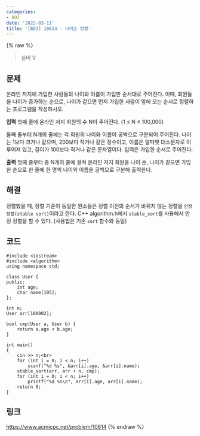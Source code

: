 ```yaml
---
categories:
- BOJ
date: '2022-03-11'
title: '[BOJ] 10814 - 나이순 정렬'
---
```


{% raw %}
> 실버 V<br>

## 문제
온라인 저지에 가입한 사람들의 나이와 이름이 가입한 순서대로 주어진다. 이때, 회원들을 나이가 증가하는 순으로, 나이가 같으면 먼저 가입한 사람이 앞에 오는 순서로 정렬하는 프로그램을 작성하시오.

**입력**
첫째 줄에 온라인 저지 회원의 수 N이 주어진다. (1 ≤ N ≤ 100,000)

둘째 줄부터 N개의 줄에는 각 회원의 나이와 이름이 공백으로 구분되어 주어진다. 나이는 1보다 크거나 같으며, 200보다 작거나 같은 정수이고, 이름은 알파벳 대소문자로 이루어져 있고, 길이가 100보다 작거나 같은 문자열이다. 입력은 가입한 순서로 주어진다.

**출력**
첫째 줄부터 총 N개의 줄에 걸쳐 온라인 저지 회원을 나이 순, 나이가 같으면 가입한 순으로 한 줄에 한 명씩 나이와 이름을 공백으로 구분해 출력한다.

##  해결
정렬했을 때, 정렬 기준이 동일한 원소들은 정렬 이전의 순서가 바뀌지 않는 정렬을 `안정 정렬(stable sort)`이라고 한다. C++ algorithm.h에서 `stable_sort`를 사용해서 안정 정렬을 할 수 있다. (사용법은 기존 `sort` 함수와 동일)

## 코드
```
#include <iostream>
#include <algorithm>
using namespace std;

class User {
public:
	int age;
	char name[105];
};

int n;
User arr[100002];

bool cmp(User a, User b) {
	return a.age < b.age;
}

int main()
{
	cin >> n;<br>
	for (int i = 0; i < n; i++)
		scanf("%d %s", &arr[i].age, &arr[i].name);
	stable_sort(arr, arr + n, cmp);
	for (int i = 0; i < n; i++)
		printf("%d %s\n", arr[i].age, arr[i].name);
	return 0;
}
```

## 링크
https://www.acmicpc.net/problem/10814
{% endraw %}